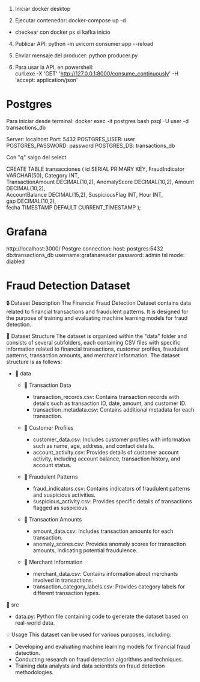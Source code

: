 1. Iniciar docker desktop

2. Ejecutar contenedor:
docker-compose up -d
- checkear con docker ps si kafka inicio

4. Publicar API: 
python -m uvicorn consumer:app --reload

5. Enviar mensaje del producer:
python producer.py

6. Para usar la API, en powershell:  
curl.exe -X 'GET' 'http://127.0.0.1:8000/consume_continuously' -H 'accept: application/json'

# 


# Postgres
Para iniciar desde terminal:
docker exec -it postgres bash
psql -U user -d transactions_db

Server: localhost
Port: 5432
POSTGRES_USER: user
POSTGRES_PASSWORD: password
POSTGRES_DB: transactions_db

Con "q" salgo del select

CREATE TABLE transacciones (
    id SERIAL PRIMARY KEY,
    FraudIndicator VARCHAR(50), 
    Category INT,      
    TransactionAmount DECIMAL(10,2), 
    AnomalyScore DECIMAL(10,2), 
    Amount DECIMAL(10,2),        
    AccountBalance DECIMAL(15,2), 
    SuspiciousFlag INT,
    Hour INT,                    
    gap DECIMAL(10,2),          
    fecha TIMESTAMP DEFAULT CURRENT_TIMESTAMP 
);

# Grafana 
http://localhost:3000/
Postgre connection:
host: postgres:5432
db:transactions_db
username:grafanareader
password: admin
tsl mode: diabled


# Fraud Detection Dataset

🔒 Dataset Description
The Financial Fraud Detection Dataset contains data related to financial transactions and fraudulent patterns. It is designed for the purpose of training and evaluating machine learning models for fraud detection.

📁 Dataset Structure
The dataset is organized within the "data" folder and consists of several subfolders, each containing CSV files with specific information related to financial transactions, customer profiles, fraudulent patterns, transaction amounts, and merchant information. The dataset structure is as follows:

- 📂 data
  - 📂 Transaction Data
    - transaction_records.csv: Contains transaction records with details such as transaction ID, date, amount, and customer ID.
    - transaction_metadata.csv: Contains additional metadata for each transaction.

  - 📂 Customer Profiles
    - customer_data.csv: Includes customer profiles with information such as name, age, address, and contact details.
    - account_activity.csv: Provides details of customer account activity, including account balance, transaction history, and account status.

  - 📂 Fraudulent Patterns
    - fraud_indicators.csv: Contains indicators of fraudulent patterns and suspicious activities.
    - suspicious_activity.csv: Provides specific details of transactions flagged as suspicious.

  - 📂 Transaction Amounts
    - amount_data.csv: Includes transaction amounts for each transaction.
    - anomaly_scores.csv: Provides anomaly scores for transaction amounts, indicating potential fraudulence.

  - 📂 Merchant Information
    - merchant_data.csv: Contains information about merchants involved in transactions.
    - transaction_category_labels.csv: Provides category labels for different transaction types.

📂 src
- data.py: Python file containing code to generate the dataset based on real-world data.

💡 Usage
This dataset can be used for various purposes, including:

- Developing and evaluating machine learning models for financial fraud detection.
- Conducting research on fraud detection algorithms and techniques.
- Training data analysts and data scientists on fraud detection methodologies.


